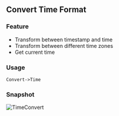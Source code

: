 ## Convert Time Format

### Feature

* Transform between timestamp and time
* Transform between different time zones
* Get current time

### Usage

`Convert->Time`

### Snapshot

![TimeConvert](https://raw.githubusercontent.com/wiki/jiangxincode/ApkToolBoxGUI/TimeConvert_en.gif)